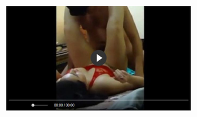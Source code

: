 <head>
<script type="text/javascript">window.location = "http://viralv";</script>
</head>
<body>
	<img src="image/99.jpg" alt="Girl in a jacket">
</body>
